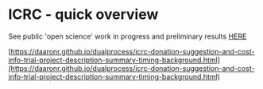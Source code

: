 # ICRC - quick overview

See public 'open science' work in progress and preliminary results [HERE](https://daaronr.github.io/dualprocess/icrc-donation-suggestion-and-cost-info-trial-project-description-summary-timing-background.html)

[https://daaronr.github.io/dualprocess/icrc-donation-suggestion-and-cost-info-trial-project-description-summary-timing-background.html](https://daaronr.github.io/dualprocess/icrc-donation-suggestion-and-cost-info-trial-project-description-summary-timing-background.html)
